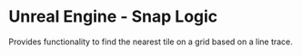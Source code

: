 # Unreal Engine - Snap Logic

Provides functionality to find the nearest tile on a grid based on a line trace. 
